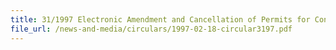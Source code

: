 ```yaml
---
title: 31/1997 Electronic Amendment and Cancellation of Permits for Controlled Goods
file_url: /news-and-media/circulars/1997-02-18-circular3197.pdf
---
```

